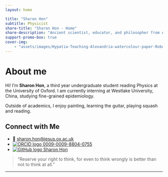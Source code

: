 ```yaml
---
layout: home

title: "Sharon Hon"
subtitle: Physicist
share-title: "Sharon Hon - Home"
share-description: "Ancient scientist, educator, and philosopher from Alexandria. Passionate about mathematics, astronomy, and the pursuit of knowledge."
support-promo-box: true
cover-img:
    - "assets/images/Hypatia-Teaching-Alexandria-watercolour-paper-Robert-Trewick.jpg"
---
```


# About me

Hi! I’m **Sharon Hon**, a third year undergraduate student reading Physics at the University of Oxford. I am currently interning at Westlake University, China, studying fine-grained epidemiology. 

Outside of academics, I enjoy painting, learning the guitar, playing squash and reading.


## Connect with Me

- 📧 [sharon.hon@jesus.ox.ac.uk](mailto:sharon.hon@jesus.ox.ac.uk)
- [![ORCID logo](https://orcid.org/sites/default/files/images/orcid_16x16.png) 0009-0009-8804-0755](https://orcid.org/0009-0009-8804-0755)
- [![GitHub logo](https://upload.wikimedia.org/wikipedia/commons/thumb/9/91/Octicons-mark-github.svg/16px-Octicons-mark-github.svg.png) Sharon Hon]([https://github.com/sharonkyhon])

> “Reserve your right to think, for even to think wrongly is better than not to think at all.”

---
